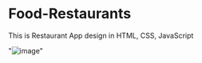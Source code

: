 # Food-Restaurants
This is Restaurant App design in HTML, CSS, JavaScript

 "![image](https://github.com/amanmakwa/Food-Restaurants/assets/101325820/95e6b357-80a9-400d-a5e4-65ae9758cd4b)"
